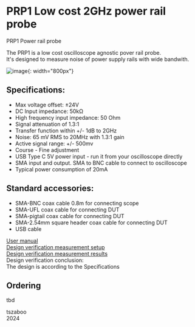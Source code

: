 # PRP1 Low cost 2GHz power rail probe 
PRP1 Power rail probe

The PRP1 is a low cost oscilloscope agnostic pover rail probe.  
It's designed to measure noise of power supply rails with wide bandwith.

![image](User-Manual\PRP1-picture.jpg){: width="800px"}


## Specifications:
* Max voltage offset: ±24V
* DC Input impedance: 50kΩ
* High frequency input impedance: 50 Ohm
* Signal attenuation of 1.3:1
* Transfer function within +/- 1dB to 2GHz
* Noise: 65 mV RMS to 20MHz with 1.3:1 gain
* Active signal range: +/- 500mv
* Course - Fine adjustment
* USB Type C 5V power input - run it from your oscilloscope directly
* SMA input and output. SMA to BNC cable to connect to oscilloscope
* Typical power consumption of 20mA

## Standard accessories:
* SMA-BNC coax cable 0.8m for connecting scope
* SMA-UFL coax cable for connecting DUT
* SMA-pigtail coax cable for connecting DUT
* SMA-2.54mm square header coax cable for connecting DUT
* USB cable

[User manual](https://github.com/tszaboo/PRP1/blob/main/User%20manual/User%20manual.md)  
[Design verification measurement setup]()  
[Design verification measurement results](tbd)  
Design verification conclusion:  
The design is according to the Specifications 

## Ordering
tbd

tszaboo  
2024



